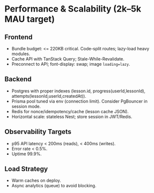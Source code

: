 # Performance & Scalability (2k–5k MAU target)

## Frontend
- Bundle budget: <= 220KB critical. Code-split routes; lazy-load heavy modules.
- Cache API with TanStack Query; Stale-While-Revalidate.
- Preconnect to API; font-display: swap; image `loading=lazy`.

## Backend
- Postgres with proper indexes (lesson.id, progress(userId,lessonId), attempts(lessonId,userId,createdAt)).
- Prisma pool tuned via env (connection limit). Consider PgBouncer in session mode.
- Redis for nonce/idempotency/cache (lesson cache JSON).
- Horizontal scale: stateless Nest; store session in JWT/Redis.

## Observability Targets
- p95 API latency < 200ms (reads), < 400ms (writes).
- Error rate < 0.5%.
- Uptime 99.9%.

## Load Strategy
- Warm caches on deploy.
- Async analytics (queue) to avoid blocking.